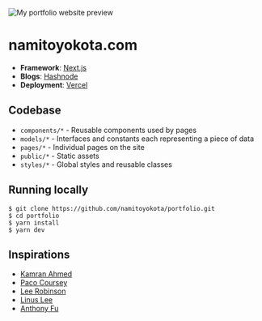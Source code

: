 ![My portfolio website preview](https://api.namitoyokota.com/assets/og-images/portfolio.png)

# namitoyokota.com

- **Framework**: [Next.js](https://nextjs.org/)
- **Blogs**: [Hashnode](https://hashnode.com/)
- **Deployment**: [Vercel](https://vercel.com)

## Codebase

- `components/*` - Reusable components used by pages
- `models/*` - Interfaces and constants each representing a piece of data
- `pages/*` - Individual pages on the site
- `public/*` - Static assets
- `styles/*` - Global styles and reusable classes

## Running locally

```shell
$ git clone https://github.com/namitoyokota/portfolio.git
$ cd portfolio
$ yarn install
$ yarn dev
```

## Inspirations

- [Kamran Ahmed](https://kamranahmed.info/)
- [Paco Coursey](https://paco.me/)
- [Lee Robinson](https://leerob.io/)
- [Linus Lee](https://thesephist.com/)
- [Anthony Fu](https://antfu.me/)

